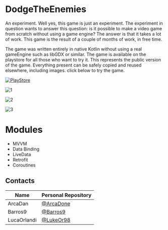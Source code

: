 # DodgeTheEnemies

An experiment. Well yes, this game is just an experiment. The experiment in question wants to answer this question: is it possible to make a video game from scratch without using a game engine? The answer is that it takes a lot of work. This game is the result of a couple of months of work, in free time.

The game was written entirely in native Kotlin without using a real gameEngine such as libGDX or similar. The game is available on the playstore for all those who want to try it.
This represents the public version of the game. Everything present can be safely copied and reused elsewhere, including images.
click below to try the game.

[![PlayStore](https://img.shields.io/endpoint?color=green&logo=google-play&logoColor=green&url=https%3A%2F%2Fplayshields.herokuapp.com%2Fplay%3Fi%3Dorg.mozilla.firefox%26l%3DDodgeTheEnemies%26m%3DPlay%2520Now)](https://play.google.com/store/apps/details?id=com.arcadan.dodgetheenemies)

![1](https://user-images.githubusercontent.com/38981338/112358391-983aab00-8cd0-11eb-9744-948e2a747544.png)

![2](https://user-images.githubusercontent.com/38981338/112358465-a983b780-8cd0-11eb-9d3e-54066b034b3e.png)

![3](https://user-images.githubusercontent.com/38981338/112358925-0e3f1200-8cd1-11eb-999e-ab845c4aa7dd.png)


# Modules

 - MVVM
 - Data Binding 
 - LiveData
 - Retrofit
 - Coroutines

## Contacts

|Name|Personal Repository|
|----|-------------------|
|ArcaDan|[@ArcaDone](https://github.com/ArcaDone)|
|Barros9|[@Barros9](https://github.com/Barros9)|
|LucaOrlandi|[@LukeOr98](https://gitlab.com/LukeOr98)|
